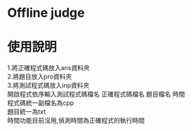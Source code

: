 # Offline judge
# 使用說明
1.將正確程式碼放入ans資料夾\
2.將題目放入pro資料夾\
3.將測試程式碼放入inp資料夾\
開啟程式依序輸入測試程式碼檔名 正確程式碼檔名 題目檔名 時間\
程式碼統一副檔名為cpp\
題目統一為txt\
時間功能目前沒用,偵測時間為正確程式的執行時間
